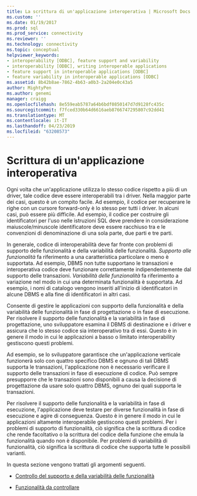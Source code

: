 ```yaml
---
title: La scrittura di un'applicazione interoperativa | Microsoft Docs
ms.custom: ''
ms.date: 01/19/2017
ms.prod: sql
ms.prod_service: connectivity
ms.reviewer: ''
ms.technology: connectivity
ms.topic: conceptual
helpviewer_keywords:
- interoperability [ODBC], feature support and variability
- interoperability [ODBC], writing interoperable applications
- feature support in interoperable applications [ODBC]
- feature variability in interoperable applications [ODBC]
ms.assetid: 8b42b8ae-7862-4b63-a0b3-2a204e0c43a5
author: MightyPen
ms.author: genemi
manager: craigg
ms.openlocfilehash: 8e559eab5787a64b6bdf0850147d7d9128fc435c
ms.sourcegitcommit: f7fced330b64d6616aeb8766747295807c92dd41
ms.translationtype: MT
ms.contentlocale: it-IT
ms.lasthandoff: 04/23/2019
ms.locfileid: "63208573"
---
```

# <a name="writing-an-interoperable-application"></a>Scrittura di un'applicazione interoperativa
Ogni volta che un'applicazione utilizza lo stesso codice rispetto a più di un driver, tale codice deve essere interoperabili tra i driver. Nella maggior parte dei casi, questo è un compito facile. Ad esempio, il codice per recuperare le righe con un cursore forward-only è lo stesso per tutti i driver. In alcuni casi, può essere più difficile. Ad esempio, il codice per costruire gli identificatori per l'uso nelle istruzioni SQL deve prendere in considerazione maiuscole/minuscole identificatore deve essere racchiuso tra e le convenzioni di denominazione di una sola parte, due parti e tre parti.  
  
 In generale, codice di interoperabilità deve far fronte con problemi di supporto delle funzionalità e della variabilità delle funzionalità. *Supporto alle funzionalità* fa riferimento a una caratteristica particolare o meno è supportata. Ad esempio, DBMS non tutte supportano le transazioni e interoperativa codice deve funzionare correttamente indipendentemente dal supporto delle transazioni. *Variabilità delle funzionalità* fa riferimento a variazione nel modo in cui una determinata funzionalità è supportata. Ad esempio, i nomi di catalogo vengono inseriti all'inizio di identificatori in alcune DBMS e alla fine di identificatori in altri casi.  
  
 Consente di gestire le applicazioni con supporto della funzionalità e della variabilità delle funzionalità in fase di progettazione o in fase di esecuzione. Per risolvere il supporto delle funzionalità e la variabilità in fase di progettazione, uno sviluppatore esamina il DBMS di destinazione e i driver e assicura che lo stesso codice sia interoperativo tra di essi. Questo è in genere il modo in cui le applicazioni a basso o limitato interoperability gestiscono questi problemi.  
  
 Ad esempio, se lo sviluppatore garantisce che un'applicazione verticale funzionerà solo con quattro specifico DBMS e ognuno di tali DBMS supporta le transazioni, l'applicazione non è necessario verificare il supporto delle transazioni in fase di esecuzione di codice. Può sempre presupporre che le transazioni sono disponibili a causa la decisione di progettazione da usare solo quattro DBMS, ognuno dei quali supporta le transazioni.  
  
 Per risolvere il supporto delle funzionalità e la variabilità in fase di esecuzione, l'applicazione deve testare per diverse funzionalità in fase di esecuzione e agire di conseguenza. Questo è in genere il modo in cui le applicazioni altamente interoperabile gestiscono questi problemi. Per i problemi di supporto di funzionalità, ciò significa che la scrittura di codice che rende facoltativo o la scrittura del codice della funzione che emula la funzionalità quando non è disponibile. Per problemi di variabilità di funzionalità, ciò significa la scrittura di codice che supporta tutte le possibili varianti.  
  
 In questa sezione vengono trattati gli argomenti seguenti.  
  
-   [Controllo del supporto e della variabilità delle funzionalità](../../../odbc/reference/develop-app/checking-feature-support-and-variability.md)  
  
-   [Funzionalità da controllare](../../../odbc/reference/develop-app/features-to-watch-for.md)
